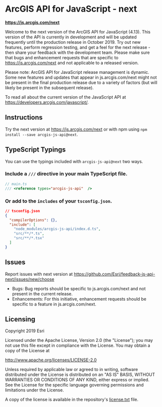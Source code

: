 # ArcGIS API for JavaScript - next

**https://js.arcgis.com/next**

Welcome to the next version of the ArcGIS API for JavaScript (4.13). 
This version of the API is currently in development and will be updated frequently until the production release in October 2019. Try out new features, perform regression testing, and get a feel for the next release - then share your feedback with the development team. Please make sure that bugs and enhancement requests that are specific to https://js.arcgis.com/next and not applicable to a released version.

Please note: ArcGIS API for JavaScript release management is dynamic. Some new features and updates that appear in js.arcgis.com/next might not be present in the final production release due to a variety of factors (but will likely be present in the subsequent release).

To read all about the current version of the JavaScript API at https://developers.arcgis.com/javascript/.

## Instructions

Try the next version at https://js.arcgis.com/next or with npm using `npm install --save arcgis-js-api@next`.

## TypeScript Typings

You can use the typings included with `arcgis-js-api@next` two ways.

### Include a `///` directive in your main TypeScript file.
```ts
// main.ts
/// <reference types="arcgis-js-api"  />
```

### Or add to the `includes` of your `tsconfig.json`.
```json
// tsconfig.json
{
  "compilerOptions": {},
  "include": [
    "node_modules/arcgis-js-api/index.d.ts",
    "src/**/*.ts",
    "src/**/*.tsx"
  ]
}

```

## Issues

Report issues with next version at https://github.com/Esri/feedback-js-api-next/issues/new/choose

* Bugs: Bug reports should be specific to js.arcgis.com/next and not present in the current release.
* Enhancements: For this initiative, enhancement requests should be specific to a feature in js.arcgis.com/next.

## Licensing

Copyright 2019 Esri

Licensed under the Apache License, Version 2.0 (the "License");
you may not use this file except in compliance with the License.
You may obtain a copy of the License at

   http://www.apache.org/licenses/LICENSE-2.0

Unless required by applicable law or agreed to in writing, software
distributed under the License is distributed on an "AS IS" BASIS,
WITHOUT WARRANTIES OR CONDITIONS OF ANY KIND, either express or implied.
See the License for the specific language governing permissions and
limitations under the License.

A copy of the license is available in the repository's [license.txt](https://raw.github.com/Esri/feedback-js-api-next/blob/master/LICENSE) file.
